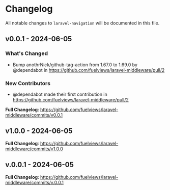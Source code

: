 # Changelog

All notable changes to `laravel-navigation` will be documented in this file.

## v0.0.1 - 2024-06-05

### What's Changed

* Bump anothrNick/github-tag-action from 1.67.0 to 1.69.0 by @dependabot in https://github.com/fuelviews/laravel-middleware/pull/2

### New Contributors

* @dependabot made their first contribution in https://github.com/fuelviews/laravel-middleware/pull/2

**Full Changelog**: https://github.com/fuelviews/laravel-middleware/commits/v0.0.1

## v1.0.0 - 2024-06-05

**Full Changelog**: https://github.com/fuelviews/laravel-middleware/commits/v1.0.0

## v.0.0.1 - 2024-06-05

**Full Changelog**: https://github.com/fuelviews/laravel-middleware/commits/v.0.0.1
